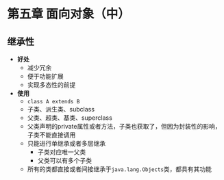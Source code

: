 # 第五章 面向对象（中）

## 继承性

* **好处**
  * 减少冗余
  * 便于功能扩展
  * 实现多态性的前提
* **使用**
  * `class A extends B`
  * 子类、派生类、subclass
  * 父类、超类、基类、superclass
  * 父类声明的private属性或者方法，子类也获取了，但因为封装性的影响，子类不能直接调用
  * 只能进行单继承或者多层继承
    * 子类对应唯一父类
    * 父类可以有多个子类
  * 所有的类都直接或者间接继承于`java.lang.Objects`类，都具有其功能